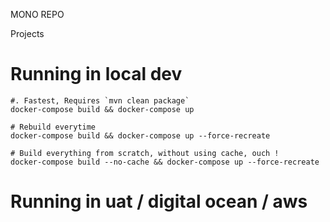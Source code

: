 MONO REPO

Projects
<!-- 1. USSD flow

```
    cd ussd-flow
    mvn clean package
```

2. USSD rest api 

```
    cd ussd-api
    mvn clean package
``` -->

# Running in local dev

```
#. Fastest, Requires `mvn clean package`
docker-compose build && docker-compose up

# Rebuild everytime
docker-compose build && docker-compose up --force-recreate

# Build everything from scratch, without using cache, ouch !
docker-compose build --no-cache && docker-compose up --force-recreate
```

# Running in uat / digital ocean / aws
